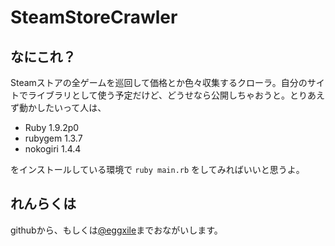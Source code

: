SteamStoreCrawler
=================

なにこれ？
----------

Steamストアの全ゲームを巡回して価格とか色々収集するクローラ。自分のサイトでライブラリとして使う予定だけど、どうせなら公開しちゃおうと。とりあえず動かしたいって人は、

- Ruby 1.9.2p0
- rubygem 1.3.7
- nokogiri 1.4.4

をインストールしている環境で `ruby main.rb` をしてみればいいと思うよ。

れんらくは
----------
githubから、もしくは[@eggxile](http://twitter.com/eggxile)までおながいします。
